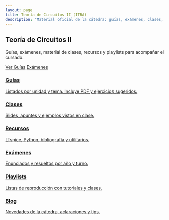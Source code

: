 ```yaml
---
layout: page
title: Teoría de Circuitos II (ITBA)
description: "Material oficial de la cátedra: guías, exámenes, clases, recursos y playlists."
---
```


<section class="hero">
  <h1 class="title-xl">Teoría de Circuitos II</h1>
  <p>Guías, exámenes, material de clases, recursos y playlists para acompañar el cursado.</p>
  <div class="cta">
    <a class="btn" href="{{ '/guias/' | relative_url }}">Ver Guías</a>
    <a class="btn ghost" href="{{ '/examenes/' | relative_url }}">Exámenes</a>
  </div>
</section>

<section>
  <div class="grid">
    <a class="card-link" href="{{ '/guias/' | relative_url }}">
      <div class="card">
        <h3 class="title-lg">Guías</h3>
        <p class="text-dim">Listados por unidad y tema. Incluye PDF y ejercicios sugeridos.</p>
      </div>
    </a>
    <a class="card-link" href="{{ '/clases/' | relative_url }}">
      <div class="card">
        <h3 class="title-lg">Clases</h3>
        <p class="text-dim">Slides, apuntes y ejemplos vistos en clase.</p>
      </div>
    </a>
    <a class="card-link" href="{{ '/recursos/' | relative_url }}">
      <div class="card">
        <h3 class="title-lg">Recursos</h3>
        <p class="text-dim">LTspice, Python, bibliografía y utilitarios.</p>
      </div>
    </a>
    <a class="card-link" href="{{ '/examenes/' | relative_url }}">
      <div class="card">
        <h3 class="title-lg">Exámenes</h3>
        <p class="text-dim">Enunciados y resueltos por año y turno.</p>
      </div>
    </a>
    <a class="card-link" href="{{ '/playlists/' | relative_url }}">
      <div class="card">
        <h3 class="title-lg">Playlists</h3>
        <p class="text-dim">Listas de reproducción con tutoriales y clases.</p>
      </div>
    </a>
    <a class="card-link" href="{{ '/blog/' | relative_url }}">
      <div class="card">
        <h3 class="title-lg">Blog</h3>
        <p class="text-dim">Novedades de la cátedra, aclaraciones y tips.</p>
      </div>
    </a>
  </div>
</section>
